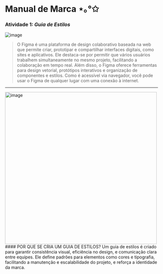 # Manual de Marca ⋆｡°✩
### Atividade 1: *Guia de Estilos*
![image](https://github.com/user-attachments/assets/a501309e-6fff-426b-a2d6-1115fc3c8732)

>O Figma é uma plataforma de design colaborativo baseada na web que permite criar, prototipar e compartilhar interfaces digitais, como sites e aplicativos. Ele destaca-se por permitir que vários usuários trabalhem simultaneamente no mesmo projeto, facilitando a colaboração em tempo real. Além disso, o Figma oferece ferramentas para design vetorial, protótipos interativos e organização de componentes e estilos. Como é acessível via navegador, você pode usar o Figma de qualquer lugar com uma conexão à internet.
<hr>
<img width="500" alt="image" src="https://github.com/user-attachments/assets/35b1416b-292a-4dd3-aaf3-3a6d97ec9968"><br>
#### POR QUE SE CRIA UM GUIA DE ESTILOS?
Um guia de estilos é criado para garantir consistência visual, eficiência no design, e comunicação clara entre equipes. Ele define padrões para elementos como cores e tipografia, facilitando a manutenção e escalabilidade do projeto, e reforça a identidade da marca.
